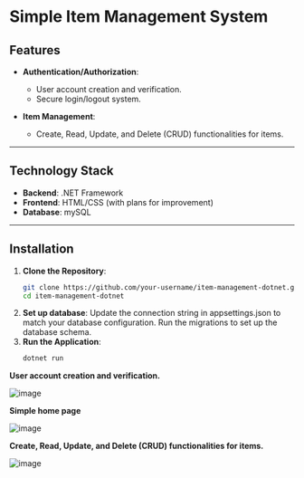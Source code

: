 # Simple Item Management System 

## Features
- **Authentication/Authorization**:
  - User account creation and verification.
  - Secure login/logout system.

- **Item Management**:
  - Create, Read, Update, and Delete (CRUD) functionalities for items.

---

## Technology Stack
- **Backend**: .NET Framework  
- **Frontend**: HTML/CSS (with plans for improvement)  
- **Database**: mySQL

---

## Installation

1. **Clone the Repository**:
   ```bash
   git clone https://github.com/your-username/item-management-dotnet.git
   cd item-management-dotnet
2. **Set up database**:
  Update the connection string in appsettings.json to match your database configuration.
Run the migrations to set up the database schema.
3. **Run the Application**:
   ```bash
   dotnet run

**User account creation and verification.**

![image](https://github.com/user-attachments/assets/4b87e4a8-d23e-44a6-96eb-ec07779d0f64)

**Simple home page**

![image](https://github.com/user-attachments/assets/410eb925-2c7d-4d29-8c28-3933da796133)

**Create, Read, Update, and Delete (CRUD) functionalities for items.**

![image](https://github.com/user-attachments/assets/2ba972e2-6014-4e38-9886-1df914b61030)
